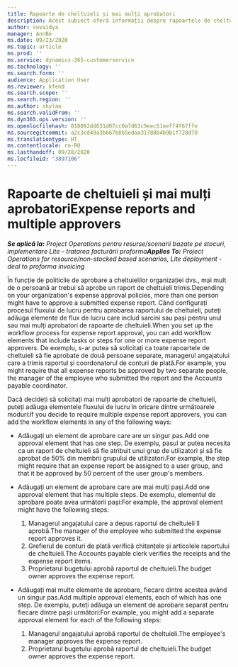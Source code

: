 ```yaml
---
title: Rapoarte de cheltuieli și mai mulți aprobatori
description: Acest subiect oferă informații despre rapoartele de cheltuieli care necesită aprobarea mai multor persoane.
author: suvaidya
manager: AnnBe
ms.date: 09/23/2020
ms.topic: article
ms.prod: ''
ms.service: dynamics-365-customerservice
ms.technology: ''
ms.search.form: ''
audience: Application User
ms.reviewer: kfend
ms.search.scope: ''
ms.search.region: ''
ms.author: shylaw
ms.search.validFrom: ''
ms.dyn365.ops.version: ''
ms.openlocfilehash: 818092dd631d07cc0a7d63c9eec51eeff4f67ffe
ms.sourcegitcommit: a2c3cd49a3b667b8b5edaa31788b4b9b1f728d78
ms.translationtype: HT
ms.contentlocale: ro-RO
ms.lasthandoff: 09/28/2020
ms.locfileid: "3897106"
---
```

# <a name="expense-reports-and-multiple-approvers"></a><span data-ttu-id="3bc15-103">Rapoarte de cheltuieli și mai mulți aprobatori</span><span class="sxs-lookup"><span data-stu-id="3bc15-103">Expense reports and multiple approvers</span></span>

<span data-ttu-id="3bc15-104">_**Se aplică la:** Project Operations pentru resurse/scenarii bazate pe stocuri, implementare Lite - tratarea facturării proforma_</span><span class="sxs-lookup"><span data-stu-id="3bc15-104">_**Applies To:** Project Operations for resource/non-stocked based scenarios, Lite deployment - deal to proforma invoicing_</span></span>

<span data-ttu-id="3bc15-105">În funcție de politicile de aprobare a cheltuielilor organizației dvs., mai mult de o persoană ar trebui să aprobe un raport de cheltuieli trimis.</span><span class="sxs-lookup"><span data-stu-id="3bc15-105">Depending on your organization's expense approval policies, more than one person might have to approve a submitted expense report.</span></span> <span data-ttu-id="3bc15-106">Când configurați procesul fluxului de lucru pentru aprobarea raportului de cheltuieli, puteți adăuga elemente de flux de lucru care includ sarcini sau pași pentru unul sau mai mulți aprobatori de rapoarte de cheltuieli.</span><span class="sxs-lookup"><span data-stu-id="3bc15-106">When you set up the workflow process for expense report approval, you can add workflow elements that include tasks or steps for one or more expense report approvers.</span></span> <span data-ttu-id="3bc15-107">De exemplu, s-ar putea să solicitați ca toate rapoartele de cheltuieli să fie aprobate de două persoane separate, managerul angajatului care a trimis raportul și coordonatorul de conturi de plată.</span><span class="sxs-lookup"><span data-stu-id="3bc15-107">For example, you might require that all expense reports be approved by two separate people, the manager of the employee who submitted the report and the Accounts payable coordinator.</span></span>

<span data-ttu-id="3bc15-108">Dacă decideți să solicitați mai mulți aprobatori de rapoarte de cheltuieli, puteți adăuga elementele fluxului de lucru în oricare dintre următoarele moduri:</span><span class="sxs-lookup"><span data-stu-id="3bc15-108">If you decide to require multiple expense report approvers, you can add the workflow elements in any of the following ways:</span></span>

- <span data-ttu-id="3bc15-109">Adăugați un element de aprobare care are un singur pas.</span><span class="sxs-lookup"><span data-stu-id="3bc15-109">Add one approval element that has one step.</span></span> <span data-ttu-id="3bc15-110">De exemplu, pasul ar putea necesita ca un raport de cheltuieli să fie atribuit unui grup de utilizatori și să fie aprobat de 50% din membrii grupului de utilizatori.</span><span class="sxs-lookup"><span data-stu-id="3bc15-110">For example, the step might require that an expense report be assigned to a user group, and that it be approved by 50 percent of the user group's members.</span></span>
- <span data-ttu-id="3bc15-111">Adăugați un element de aprobare care are mai mulți pași.</span><span class="sxs-lookup"><span data-stu-id="3bc15-111">Add one approval element that has multiple steps.</span></span> <span data-ttu-id="3bc15-112">De exemplu, elementul de aprobare poate avea următorii pași:</span><span class="sxs-lookup"><span data-stu-id="3bc15-112">For example, the approval element might have the following steps:</span></span>

    1. <span data-ttu-id="3bc15-113">Managerul angajatului care a depus raportul de cheltuieli îl aprobă.</span><span class="sxs-lookup"><span data-stu-id="3bc15-113">The manager of the employee who submitted the expense report approves it.</span></span>
    2. <span data-ttu-id="3bc15-114">Grefierul de conturi de plată verifică chitanțele și articolele raportului de cheltuieli.</span><span class="sxs-lookup"><span data-stu-id="3bc15-114">The Accounts payable clerk verifies the receipts and the expense report items.</span></span>
    3. <span data-ttu-id="3bc15-115">Proprietarul bugetului aprobă raportul de cheltuieli.</span><span class="sxs-lookup"><span data-stu-id="3bc15-115">The budget owner approves the expense report.</span></span>

- <span data-ttu-id="3bc15-116">Adăugați mai multe elemente de aprobare, fiecare dintre acestea având un singur pas.</span><span class="sxs-lookup"><span data-stu-id="3bc15-116">Add multiple approval elements, each of which has one step.</span></span> <span data-ttu-id="3bc15-117">De exemplu, puteți adăuga un element de aprobare separat pentru fiecare dintre pașii următori:</span><span class="sxs-lookup"><span data-stu-id="3bc15-117">For example, you might add a separate approval element for each of the following steps:</span></span>

    1. <span data-ttu-id="3bc15-118">Managerul angajatului aprobă raportul de cheltuieli.</span><span class="sxs-lookup"><span data-stu-id="3bc15-118">The employee's manager approves the expense report.</span></span>
    2. <span data-ttu-id="3bc15-119">Proprietarul bugetului aprobă raportul de cheltuieli.</span><span class="sxs-lookup"><span data-stu-id="3bc15-119">The budget owner approves the expense report.</span></span>
